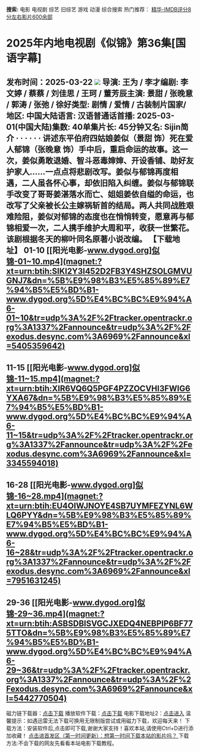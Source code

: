 **搜索:** 电影 电视剧 综艺 旧综艺 游戏 动漫 综合搜索 热门推荐： [精华-IMDB评分8分左右影片600余部](https://www.dytt8.com/html/gndy/jddy/20160320/50510.html)
# 2025年内地电视剧《似锦》第36集[国语字幕]
发布时间：2025-03-22 
![](https://wx4.sinaimg.cn/large/008jaBOJly1hz9rjy7zk6j30u0190158.jpg)
导演: 王为 / 李才编剧: 李文婷 / 蔡蔡 / 刘佳思 / 王珂 / 董芳辰主演: 景甜 / 张晚意 / 郭涛 / 张弛 / 徐好类型: 剧情 / 爱情 / 古装制片国家/地区: 中国大陆语言: 汉语普通话首播: 2025-03-01(中国大陆)集数: 40单集片长: 45分钟又名: Sijin简介 · · · · · ·
讲述东平伯府四姑娘姜似（景甜 饰）死在爱人郁锦（张晚意 饰）手中后，重启命运的故事。这一次，姜似勇敢退婚、智斗恶毒婶婶、开设香铺、助好友护家人……一点点将悲剧改写。姜似与郁锦再度相遇，二人虽各怀心事，却依旧陷入纠缠。姜似与郁锦联手改变了哥哥姜湛落水而亡、姐姐姜依自缢的命运，也改写了父亲被长公主嫁祸斩首的结局。两人共同战胜艰难险阻，姜似对郁锦的态度也在悄悄转变，愿意再与郁锦相爱一次，二人携手维护大周和平，收获一世繁花。 该剧根据冬天的柳叶同名原著小说改编。 
**【下载地址】**
01-10 
[[阳光电影-www.dygod.org]似锦-01~10.mp4](magnet:?xt=urn:btih:SIKI2Y3I452D2FB3Y4SHZSOLGMVUGNJ7&dn=%5B%E9%98%B3%E5%85%89%E7%94%B5%E5%BD%B1-www.dygod.org%5D%E4%BC%BC%E9%94%A6-01~10&tr=udp%3A%2F%2Ftracker.opentrackr.org%3A1337%2Fannounce&tr=udp%3A%2F%2Fexodus.desync.com%3A6969%2Fannounce&xl=5405359642)  
---  
11-15  [[阳光电影-www.dygod.org]似锦-11~15.mp4](magnet:?xt=urn:btih:XIR6VQ6Q5PGF4PZZOCVHI3FWIG6YXA67&dn=%5B%E9%98%B3%E5%85%89%E7%94%B5%E5%BD%B1-www.dygod.org%5D%E4%BC%BC%E9%94%A6-11~15&tr=udp%3A%2F%2Ftracker.opentrackr.org%3A1337%2Fannounce&tr=udp%3A%2F%2Fexodus.desync.com%3A6969%2Fannounce&xl=3345594018)  
---  
16-28  [[阳光电影-www.dygod.org]似锦-16~28.mp4](magnet:?xt=urn:btih:EU4OIWJNOYE4SB7UYMFEZYNL6WLQ6PYY&dn=%5B%E9%98%B3%E5%85%89%E7%94%B5%E5%BD%B1-www.dygod.org%5D%E4%BC%BC%E9%94%A6-16~28&tr=udp%3A%2F%2Ftracker.opentrackr.org%3A1337%2Fannounce&tr=udp%3A%2F%2Fexodus.desync.com%3A6969%2Fannounce&xl=7951631245)  
---  
29-36  [[阳光电影-www.dygod.org]似锦-29~36.mp4](magnet:?xt=urn:btih:ASBSDBISVGCJXEDQ4NEBPIP6BF775TTO&dn=%5B%E9%98%B3%E5%85%89%E7%94%B5%E5%BD%B1-www.dygod.org%5D%E4%BC%BC%E9%94%A6-29~36&tr=udp%3A%2F%2Ftracker.opentrackr.org%3A1337%2Fannounce&tr=udp%3A%2F%2Fexodus.desync.com%3A6969%2Fannounce&xl=5442770504)  
---  
磁力链下载器：[点击下载](https://dygod.org/js/bt.htm "qBittorrent") 播放软件下载：[点击下载](https://dygod.org/js/player.htm "PotPlayer") 电影下载地址2：[点击进入](https://dygod.org/ "阳光电影") 温馨提示：如遇迅雷无法下载可换用无限制版尝试或用磁力下载，欢迎每天来！  下载方法：安装软件后,点击即可下载,谢谢大家支持！喜欢本站,请使用Ctrl+D进行添加收藏！ [点击进首发区（第一时间更新）：想第一时间下载本站的影片吗？ ](https://www.ygdy8.net/)下载方法:不会下载的网友先看看本站电影下载教程。